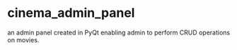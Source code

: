# cinema_admin_panel
an admin panel created in PyQt enabling admin to perform CRUD operations on movies.
